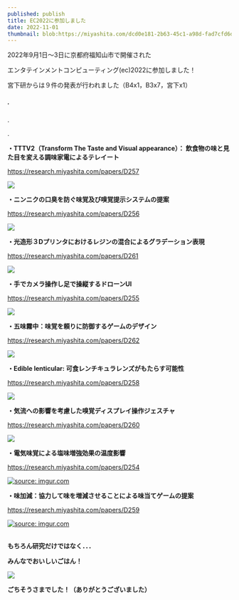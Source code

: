 ```yaml
---
published: publish
title: EC2022に参加しました
date: 2022-11-01
thumbnail: blob:https://miyashita.com/dcd0e181-2b63-45c1-a98d-fad7cfd6d96a
---
```

2022年9月1日～3日に京都府福知山市で開催された

エンタテインメントコンピューティング(ec)2022に参加しました！

宮下研からは９件の発表が行われました（B4x1，B3x7，宮下x1）

##### .

.

.

**・TTTV2（Transform The Taste and Visual appearance）： 飲食物の味と見た目を変える調味家電によるテレイート**

https://research.miyashita.com/papers/D257

![](blob:https://miyashita.com/7ca0dfee-2b46-4c29-9f81-be637542f434)

**・ニンニクの口臭を防ぐ味覚及び嗅覚提示システムの提案**

<https://research.miyashita.com/papers/D256>

![](blob:https://miyashita.com/c14d1f5e-fe6b-430f-b034-a30500193b08)

**・光造形３Dプリンタにおけるレジンの混合によるグラデーション表現**

https://research.miyashita.com/papers/D261

![](blob:https://miyashita.com/79b813f0-32fa-4946-8e34-1eea1d91406a)

**・手でカメラ操作し足で操縦するドローンUI**

https://research.miyashita.com/papers/D255

![](blob:https://miyashita.com/7b958f77-7de7-4241-aff6-c1f3938d71ae)

**・五味霧中：味覚を頼りに防御するゲームのデザイン**

https://research.miyashita.com/papers/D262

![](blob:https://miyashita.com/3717c4c8-bea8-4df4-a0f8-d5c9699a69cd)

**・Edible lenticular: 可食レンチキュラレンズがもたらす可能性**

https://research.miyashita.com/papers/D258

![](blob:https://miyashita.com/032b6e15-0a87-4c23-ad0b-81488ad42fc8)

**・気流への影響を考慮した嗅覚ディスプレイ操作ジェスチャ**

https://research.miyashita.com/papers/D260

![](blob:https://miyashita.com/6292113e-1520-4ee5-a0a5-7197d06d5982)

**・電気味覚による塩味増強効果の温度影響**

https://research.miyashita.com/papers/D254

<a href="https://imgur.com/0H4U9J3"><img src="https://i.imgur.com/0H4U9J3.jpg" title="source: imgur.com" /></a>

**・味加減：協力して味を増減させることによる味当てゲームの提案**

https://research.miyashita.com/papers/D259

<a href="https://imgur.com/0n4dhrl"><img src="https://i.imgur.com/0n4dhrl.jpg" title="source: imgur.com" /></a>

\
**もちろん研究だけではなく．．．**

**みんなでおいしいごはん！**



![](blob:https://miyashita.com/8be41df0-2aa1-4754-860d-8f1273b11f5d)

**ごちそうさまでした！（ありがとうございました）**